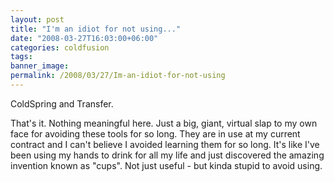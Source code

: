 ```yaml
---
layout: post
title: "I'm an idiot for not using..."
date: "2008-03-27T16:03:00+06:00"
categories: coldfusion 
tags: 
banner_image: 
permalink: /2008/03/27/Im-an-idiot-for-not-using
---
```


ColdSpring and Transfer.

That's it. Nothing meaningful here. Just a big, giant, virtual slap to my own face for avoiding these tools for so long. They are in use at my current contract and I can't believe  I avoided learning them for so long. It's like I've been using my hands to drink for all my life and just discovered the amazing invention known as "cups". Not just useful - but kinda stupid to avoid using.